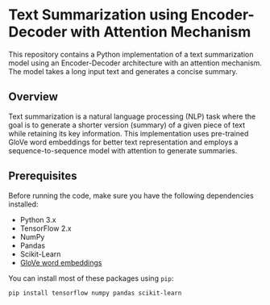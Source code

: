 # Text Summarization using Encoder-Decoder with Attention Mechanism

This repository contains a Python implementation of a text summarization model using an Encoder-Decoder architecture with an attention mechanism. The model takes a long input text and generates a concise summary.

## Overview

Text summarization is a natural language processing (NLP) task where the goal is to generate a shorter version (summary) of a given piece of text while retaining its key information. This implementation uses pre-trained GloVe word embeddings for better text representation and employs a sequence-to-sequence model with attention to generate summaries.

## Prerequisites

Before running the code, make sure you have the following dependencies installed:

- Python 3.x
- TensorFlow 2.x
- NumPy
- Pandas
- Scikit-Learn
- [GloVe word embeddings](https://nlp.stanford.edu/projects/glove/)

You can install most of these packages using `pip`:

```shell
pip install tensorflow numpy pandas scikit-learn
